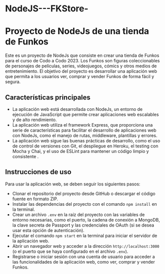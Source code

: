 # NodeJS---FKStore-

# Proyecto de NodeJs de una tienda de Funkos

Este es un proyecto de NodeJs que consiste en crear una tienda de Funkos para el curso de Codo a Codo 2023. Los Funkos son figuras coleccionables de personajes de películas, series, videojuegos, cómics y otros medios de entretenimiento. El objetivo del proyecto es desarrollar una aplicación web que permita a los usuarios ver, comprar y vender Funkos de forma fácil y segura.

## Características principales

- La aplicación web está desarrollada con NodeJs, un entorno de ejecución de JavaScript que permite crear aplicaciones web escalables y de alto rendimiento.
- La aplicación web utiliza el framework Express, que proporciona una serie de características para facilitar el desarrollo de aplicaciones web con NodeJs, como el manejo de rutas, middleware, plantillas y errores.
- La aplicación web sigue las buenas prácticas de desarrollo, como el uso de control de versiones con Git, el despliegue en Heroku, el testing con Mocha y Chai, y el uso de ESLint para mantener un código limpio y consistente   .

## Instrucciones de uso

Para usar la aplicación web, se deben seguir los siguientes pasos:

- Clonar el repositorio del proyecto desde GitHub o descargar el código fuente en formato ZIP.
- Instalar las dependencias del proyecto con el comando `npm install` en la terminal.
- Crear un archivo `.env` en la raíz del proyecto con las variables de entorno necesarias, como el puerto, la cadena de conexión a MongoDB, la clave secreta de Passport y las credenciales de OAuth (si se desea usar esta opción de autenticación).
- Ejecutar el comando `npm start` en la terminal para iniciar el servidor de la aplicación web.
- Abrir un navegador web y acceder a la dirección `http://localhost:3000` (o el puerto que se haya configurado en el archivo `.env`).
- Registrarse o iniciar sesión con una cuenta de usuario para acceder a las funcionalidades de la aplicación web, como ver, comprar y vender Funkos.


